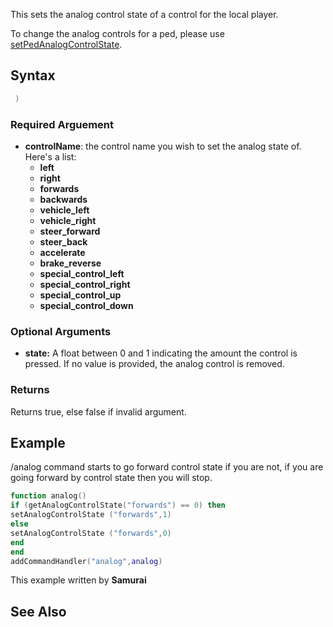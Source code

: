 This sets the analog control state of a control for the local player.

To change the analog controls for a ped, please use [setPedAnalogControlState](/docs/setPedAnalogControlState.md "wikilink").

Syntax
------

``` lua
 ) 
```

### Required Arguement

-   **controlName**: the control name you wish to set the analog state of. Here's a list:
    -   **left**
    -   **right**
    -   **forwards**
    -   **backwards**
    -   **vehicle\_left**
    -   **vehicle\_right**
    -   **steer\_forward**
    -   **steer\_back**
    -   **accelerate**
    -   **brake\_reverse**
    -   **special\_control\_left**
    -   **special\_control\_right**
    -   **special\_control\_up**
    -   **special\_control\_down**

### Optional Arguments

-   **state:** A float between 0 and 1 indicating the amount the control is pressed. If no value is provided, the analog control is removed.

### Returns

Returns true, else false if invalid argument.

Example
-------

/analog command starts to go forward control state if you are not, if you are going forward by control state then you will stop.

``` lua
function analog()
if (getAnalogControlState("forwards") == 0) then
setAnalogControlState ("forwards",1)
else
setAnalogControlState ("forwards",0)
end
end
addCommandHandler("analog",analog)
```

This example written by **Samurai**

See Also
--------
